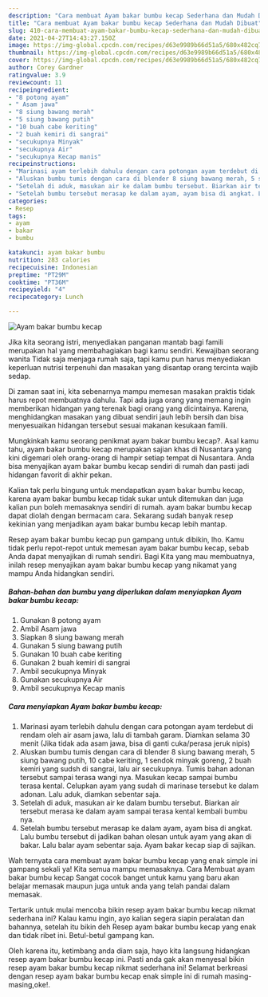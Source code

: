 ```yaml
---
description: "Cara membuat Ayam bakar bumbu kecap Sederhana dan Mudah Dibuat"
title: "Cara membuat Ayam bakar bumbu kecap Sederhana dan Mudah Dibuat"
slug: 410-cara-membuat-ayam-bakar-bumbu-kecap-sederhana-dan-mudah-dibuat
date: 2021-04-27T14:43:27.150Z
image: https://img-global.cpcdn.com/recipes/d63e9989b66d51a5/680x482cq70/ayam-bakar-bumbu-kecap-foto-resep-utama.jpg
thumbnail: https://img-global.cpcdn.com/recipes/d63e9989b66d51a5/680x482cq70/ayam-bakar-bumbu-kecap-foto-resep-utama.jpg
cover: https://img-global.cpcdn.com/recipes/d63e9989b66d51a5/680x482cq70/ayam-bakar-bumbu-kecap-foto-resep-utama.jpg
author: Corey Gardner
ratingvalue: 3.9
reviewcount: 11
recipeingredient:
- "8 potong ayam"
- " Asam jawa"
- "8 siung bawang merah"
- "5 siung bawang putih"
- "10 buah cabe keriting"
- "2 buah kemiri di sangrai"
- "secukupnya Minyak"
- "secukupnya Air"
- "secukupnya Kecap manis"
recipeinstructions:
- "Marinasi ayam terlebih dahulu dengan cara potongan ayam terdebut di rendam oleh air asam jawa, lalu di tambah garam. Diamkan selama 30 menit (Jika tidak ada asam jawa, bisa di ganti cuka/perasa jeruk nipis)"
- "Aluskan bumbu tumis dengan cara di blender 8 siung bawang merah, 5 siung bawang putih, 10 cabe keriting, 1 sendok minyak goreng, 2 buah kemiri yang sudsh di sangrai, lalu air secukupnya. Tumis bahan adonan tersebut sampai terasa wangi nya. Masukan kecap sampai bumbu terasa kental. Celupkan ayam yang sudah di marinase tersebut ke dalam adonan. Lalu aduk, diamkan sebentar saja."
- "Setelah di aduk, masukan air ke dalam bumbu tersebut. Biarkan air tersebut merasa ke dalam ayam sampai terasa kental kembali bumbu nya."
- "Setelah bumbu tersebut merasap ke dalam ayam, ayam bisa di angkat. Lalu bumbu tersebut di jadikan bahan olesan untuk ayam yang akan di bakar. Lalu balar ayam sebentar saja. Ayam bakar kecap siap di sajikan."
categories:
- Resep
tags:
- ayam
- bakar
- bumbu

katakunci: ayam bakar bumbu 
nutrition: 283 calories
recipecuisine: Indonesian
preptime: "PT29M"
cooktime: "PT36M"
recipeyield: "4"
recipecategory: Lunch

---
```



![Ayam bakar bumbu kecap](https://img-global.cpcdn.com/recipes/d63e9989b66d51a5/680x482cq70/ayam-bakar-bumbu-kecap-foto-resep-utama.jpg)

Jika kita seorang istri, menyediakan panganan mantab bagi famili merupakan hal yang membahagiakan bagi kamu sendiri. Kewajiban seorang  wanita Tidak saja menjaga rumah saja, tapi kamu pun harus menyediakan keperluan nutrisi terpenuhi dan masakan yang disantap orang tercinta wajib sedap.

Di zaman  saat ini, kita sebenarnya mampu memesan masakan praktis tidak harus repot membuatnya dahulu. Tapi ada juga orang yang memang ingin memberikan hidangan yang terenak bagi orang yang dicintainya. Karena, menghidangkan masakan yang dibuat sendiri jauh lebih bersih dan bisa menyesuaikan hidangan tersebut sesuai makanan kesukaan famili. 



Mungkinkah kamu seorang penikmat ayam bakar bumbu kecap?. Asal kamu tahu, ayam bakar bumbu kecap merupakan sajian khas di Nusantara yang kini digemari oleh orang-orang di hampir setiap tempat di Nusantara. Anda bisa menyajikan ayam bakar bumbu kecap sendiri di rumah dan pasti jadi hidangan favorit di akhir pekan.

Kalian tak perlu bingung untuk mendapatkan ayam bakar bumbu kecap, karena ayam bakar bumbu kecap tidak sukar untuk ditemukan dan juga kalian pun boleh memasaknya sendiri di rumah. ayam bakar bumbu kecap dapat diolah dengan bermacam cara. Sekarang sudah banyak resep kekinian yang menjadikan ayam bakar bumbu kecap lebih mantap.

Resep ayam bakar bumbu kecap pun gampang untuk dibikin, lho. Kamu tidak perlu repot-repot untuk memesan ayam bakar bumbu kecap, sebab Anda dapat menyajikan di rumah sendiri. Bagi Kita yang mau membuatnya, inilah resep menyajikan ayam bakar bumbu kecap yang nikamat yang mampu Anda hidangkan sendiri.

<!--inarticleads1-->

##### Bahan-bahan dan bumbu yang diperlukan dalam menyiapkan Ayam bakar bumbu kecap:

1. Gunakan 8 potong ayam
1. Ambil  Asam jawa
1. Siapkan 8 siung bawang merah
1. Gunakan 5 siung bawang putih
1. Gunakan 10 buah cabe keriting
1. Gunakan 2 buah kemiri di sangrai
1. Ambil secukupnya Minyak
1. Gunakan secukupnya Air
1. Ambil secukupnya Kecap manis




<!--inarticleads2-->

##### Cara menyiapkan Ayam bakar bumbu kecap:

1. Marinasi ayam terlebih dahulu dengan cara potongan ayam terdebut di rendam oleh air asam jawa, lalu di tambah garam. Diamkan selama 30 menit (Jika tidak ada asam jawa, bisa di ganti cuka/perasa jeruk nipis)
1. Aluskan bumbu tumis dengan cara di blender 8 siung bawang merah, 5 siung bawang putih, 10 cabe keriting, 1 sendok minyak goreng, 2 buah kemiri yang sudsh di sangrai, lalu air secukupnya. Tumis bahan adonan tersebut sampai terasa wangi nya. Masukan kecap sampai bumbu terasa kental. Celupkan ayam yang sudah di marinase tersebut ke dalam adonan. Lalu aduk, diamkan sebentar saja.
1. Setelah di aduk, masukan air ke dalam bumbu tersebut. Biarkan air tersebut merasa ke dalam ayam sampai terasa kental kembali bumbu nya.
1. Setelah bumbu tersebut merasap ke dalam ayam, ayam bisa di angkat. Lalu bumbu tersebut di jadikan bahan olesan untuk ayam yang akan di bakar. Lalu balar ayam sebentar saja. Ayam bakar kecap siap di sajikan.




Wah ternyata cara membuat ayam bakar bumbu kecap yang enak simple ini gampang sekali ya! Kita semua mampu memasaknya. Cara Membuat ayam bakar bumbu kecap Sangat cocok banget untuk kamu yang baru akan belajar memasak maupun juga untuk anda yang telah pandai dalam memasak.

Tertarik untuk mulai mencoba bikin resep ayam bakar bumbu kecap nikmat sederhana ini? Kalau kamu ingin, ayo kalian segera siapin peralatan dan bahannya, setelah itu bikin deh Resep ayam bakar bumbu kecap yang enak dan tidak ribet ini. Betul-betul gampang kan. 

Oleh karena itu, ketimbang anda diam saja, hayo kita langsung hidangkan resep ayam bakar bumbu kecap ini. Pasti anda gak akan menyesal bikin resep ayam bakar bumbu kecap nikmat sederhana ini! Selamat berkreasi dengan resep ayam bakar bumbu kecap enak simple ini di rumah masing-masing,oke!.

